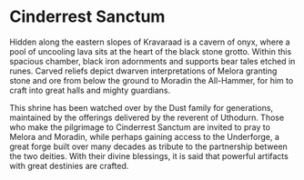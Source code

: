 # Cinderrest Sanctum

Hidden along the eastern slopes of Kravaraad is a cavern of onyx, where a pool of uncooling lava sits at the heart of the black stone grotto. Within this spacious chamber, black iron adornments and supports bear tales etched in runes. Carved reliefs depict dwarven interpretations of Melora granting stone and ore from below the ground to Moradin the All-Hammer, for him to craft into great halls and mighty guardians.

This shrine has been watched over by the Dust family for generations, maintained by the offerings delivered by the reverent of Uthodurn. Those who make the pilgrimage to Cinderrest Sanctum are invited to pray to Melora and Moradin, while perhaps gaining access to the Underforge, a great forge built over many decades as tribute to the partnership between the two deities. With their divine blessings, it is said that powerful artifacts with great destinies are crafted.